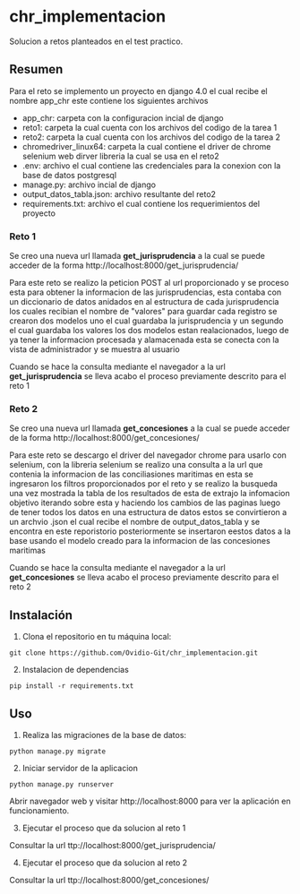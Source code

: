 # chr_implementacion

Solucion a retos planteados en el test practico.

## Resumen

Para el reto se implemento un proyecto en django 4.0 el cual recibe el nombre app_chr este contiene los siguientes archivos
- app_chr: carpeta con la configuracion incial de django
- reto1: carpeta la cual cuenta con los archivos del codigo de la tarea 1
- reto2: carpeta la cual cuenta con los archivos del codigo de la tarea 2
- chromedriver_linux64: carpeta la cual contiene el driver de chrome selenium web dirver libreria la cual se usa en el reto2
- .env: archivo el cual contiene las credenciales para la conexion con la base de datos postgresql
- manage.py: archivo incial de django
- output_datos_tabla.json: archivo resultante del reto2
- requirements.txt: archivo el cual contiene los requerimientos del proyecto

### Reto 1

Se creo una nueva url llamada **get_jurisprudencia** a la cual se puede acceder de la forma http://localhost:8000/get_jurisprudencia/

Para este reto se realizo la peticion POST al url proporcionado y se proceso esta para obtener la informacion de las
jurisprudencias, esta contaba con un diccionario de datos anidados en al estructura de cada jurisprudencia los cuales 
recibian el nombre de "valores" para guardar cada registro se crearon dos modelos uno el cual guardaba la jurisprudencia
y un segundo el cual guardaba los valores los dos modelos estan realacionados, luego de ya tener la informacion procesada y alamacenada 
esta se conecta con la vista de administrador y se muestra al usuario

Cuando se hace la consulta mediante el navegador a la url **get_jurisprudencia** se lleva acabo el proceso previamente descrito para el reto 1

### Reto 2

Se creo una nueva url llamada **get_concesiones** a la cual se puede acceder de la forma http://localhost:8000/get_concesiones/

Para este reto se descargo el driver del navegador chrome para usarlo con selenium, con la libreria selenium se realizo una consulta a la url
que contenia la informacion de las conciliasiones maritimas en esta se ingresaron los filtros proporcionados por el reto y se realizo la busqueda
una vez mostrada la tabla de los resultados de esta de extrajo la infomacion objetivo iterando sobre esta y haciendo los cambios de las paginas
luego de tener todos los datos en una estructura de datos estos se convirtieron a un archvio .json el cual recibe el nombre de output_datos_tabla y
se encontra en este reporistorio posteriormente se insertaron eestos datos a la base usando el modelo creado para la informacion de las concesiones maritimas

Cuando se hace la consulta mediante el navegador a la url **get_concesiones** se lleva acabo el proceso previamente descrito para el reto 2


## Instalación

1. Clona el repositorio en tu máquina local:

```shell
git clone https://github.com/Ovidio-Git/chr_implementacion.git
```

2. Instalacion de dependencias

```shell
pip install -r requirements.txt
```


## Uso

1. Realiza las migraciones de la base de datos:

```shell
python manage.py migrate
```

2. Iniciar servidor de la aplicacion

```shell
python manage.py runserver
```

Abrir navegador web y visitar http://localhost:8000 para ver la aplicación en funcionamiento.


3. Ejecutar el proceso que da solucion al reto 1

Consultar la url ttp://localhost:8000/get_jurisprudencia/

4. Ejecutar el proceso que da solucion al reto 2

Consultar la url ttp://localhost:8000/get_concesiones/

